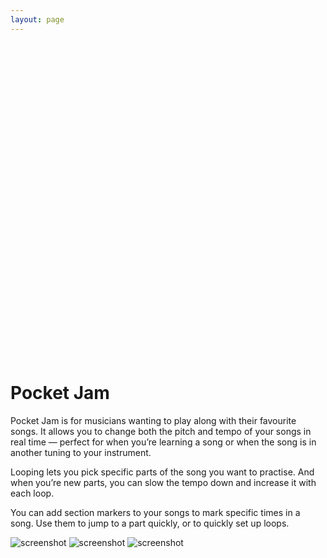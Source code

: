 ```yaml
---
layout: page
---
```


<style>
:root {
  --background: #DAEC57;
}
</style>

<svg viewBox="0 0 128 128" class="app__logo">
  <use href="{{ site.baseurl }}/assets/apps.svg#pocket-jam" />
</svg>

# Pocket Jam

Pocket Jam is for musicians wanting to play along with their favourite songs. It allows you to change both the pitch and tempo of your songs in real time — perfect for when you’re learning a song or when the song is in another tuning to your instrument.

Looping lets you pick specific parts of the song you want to practise. And when you’re new parts, you can slow the tempo down and increase it with each loop.

You can add section markers to your songs to mark specific times in a song. Use them to jump to a part quickly, or to quickly set up loops.

<div class="app__carousel u-scroll-horizontal">
  <img class="app__slide" alt="screenshot" src="{{ site.baseurl }}/assets/pocket-jam-1.jpg">
  <img class="app__slide" alt="screenshot" src="{{ site.baseurl }}/assets/pocket-jam-2.jpg">
  <img class="app__slide" alt="screenshot" src="{{ site.baseurl }}/assets/pocket-jam-3.jpg">
</div>
